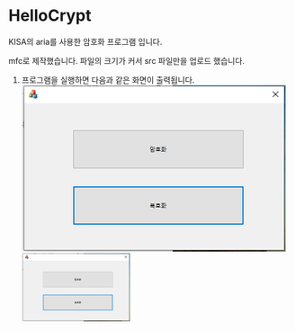 # HelloCrypt
KISA의 aria를 사용한 암호화 프로그램 입니다.


mfc로 제작했습니다.
파일의 크기가 커서 src 파일만을 업로드 했습니다.



1. 프로그램을 실행하면 다음과 같은 화면이 출력됩니다.
![캡처1](./doc/캡처1.PNG)
<img src="./doc/캡처1.PNG" width="40%" height="30%" title="px(픽셀) 크기 설정" alt="캡처1"></img>
